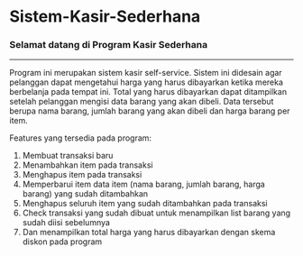 # Sistem-Kasir-Sederhana
### Selamat datang di Program Kasir Sederhana
---

Program ini merupakan sistem kasir self-service. Sistem ini didesain agar pelanggan dapat mengetahui harga yang harus dibayarkan ketika mereka berbelanja pada tempat ini. Total yang harus dibayarkan dapat ditampilkan setelah pelanggan mengisi data barang yang akan dibeli. Data tersebut berupa nama barang, jumlah barang yang akan dibeli dan harga barang per item.


Features yang tersedia pada program:
1. Membuat transaksi baru
2. Menambahkan item pada transaksi
3. Menghapus item pada transaksi
4. Memperbarui item data item (nama barang, jumlah barang, harga barang) yang sudah ditambahkan
5. Menghapus seluruh item yang sudah ditambahkan pada transaksi
6. Check transaksi yang sudah dibuat untuk menampilkan list barang yang sudah diisi sebelumnya
7. Dan menampilkan total harga yang harus dibayarkan dengan skema diskon pada program
